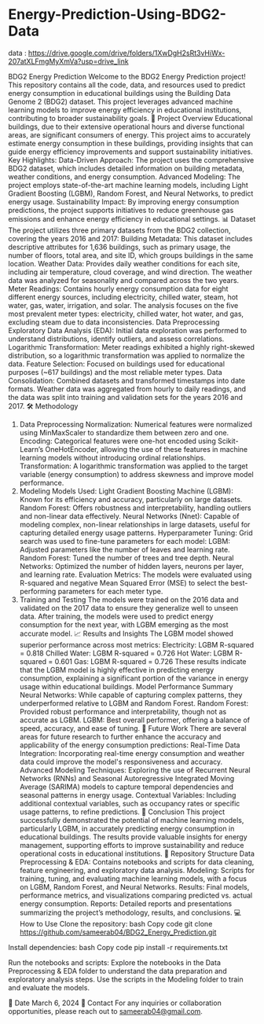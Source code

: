 # Energy-Prediction-Using-BDG2-Data

data : https://drive.google.com/drive/folders/1XwDgH2sRt3vHiWx-207atXLFmgMyXmVa?usp=drive_link 



BDG2 Energy Prediction
Welcome to the BDG2 Energy Prediction project!
This repository contains all the code, data, and resources used to predict energy consumption in educational buildings using the Building Data Genome 2 (BDG2) dataset. This project leverages advanced machine learning models to improve energy efficiency in educational institutions, contributing to broader sustainability goals.
🚀 Project Overview
Educational buildings, due to their extensive operational hours and diverse functional areas, are significant consumers of energy. This project aims to accurately estimate energy consumption in these buildings, providing insights that can guide energy efficiency improvements and support sustainability initiatives.
Key Highlights:
Data-Driven Approach: The project uses the comprehensive BDG2 dataset, which includes detailed information on building metadata, weather conditions, and energy consumption.
Advanced Modeling: The project employs state-of-the-art machine learning models, including Light Gradient Boosting (LGBM), Random Forest, and Neural Networks, to predict energy usage.
Sustainability Impact: By improving energy consumption predictions, the project supports initiatives to reduce greenhouse gas emissions and enhance energy efficiency in educational settings.
📊 Dataset
The project utilizes three primary datasets from the BDG2 collection, covering the years 2016 and 2017:
Building Metadata: This dataset includes descriptive attributes for 1,636 buildings, such as primary usage, the number of floors, total area, and site ID, which groups buildings in the same location.
Weather Data: Provides daily weather conditions for each site, including air temperature, cloud coverage, and wind direction. The weather data was analyzed for seasonality and compared across the two years.
Meter Readings: Contains hourly energy consumption data for eight different energy sources, including electricity, chilled water, steam, hot water, gas, water, irrigation, and solar. The analysis focuses on the five most prevalent meter types: electricity, chilled water, hot water, and gas, excluding steam due to data inconsistencies.
Data Preprocessing
Exploratory Data Analysis (EDA): Initial data exploration was performed to understand distributions, identify outliers, and assess correlations.
Logarithmic Transformation: Meter readings exhibited a highly right-skewed distribution, so a logarithmic transformation was applied to normalize the data.
Feature Selection: Focused on buildings used for educational purposes (~617 buildings) and the most reliable meter types.
Data Consolidation: Combined datasets and transformed timestamps into date formats. Weather data was aggregated from hourly to daily readings, and the data was split into training and validation sets for the years 2016 and 2017.
🛠️ Methodology
1. Data Preprocessing
Normalization: Numerical features were normalized using MinMaxScaler to standardize them between zero and one.
Encoding: Categorical features were one-hot encoded using Scikit-Learn’s OneHotEncoder, allowing the use of these features in machine learning models without introducing ordinal relationships.
Transformation: A logarithmic transformation was applied to the target variable (energy consumption) to address skewness and improve model performance.
2. Modeling
Models Used:
Light Gradient Boosting Machine (LGBM): Known for its efficiency and accuracy, particularly on large datasets.
Random Forest: Offers robustness and interpretability, handling outliers and non-linear data effectively.
Neural Networks (Nnet): Capable of modeling complex, non-linear relationships in large datasets, useful for capturing detailed energy usage patterns.
Hyperparameter Tuning: Grid search was used to fine-tune parameters for each model:
LGBM: Adjusted parameters like the number of leaves and learning rate.
Random Forest: Tuned the number of trees and tree depth.
Neural Networks: Optimized the number of hidden layers, neurons per layer, and learning rate.
Evaluation Metrics: The models were evaluated using R-squared and negative Mean Squared Error (MSE) to select the best-performing parameters for each meter type.
3. Training and Testing
The models were trained on the 2016 data and validated on the 2017 data to ensure they generalize well to unseen data.
After training, the models were used to predict energy consumption for the next year, with LGBM emerging as the most accurate model.
📈 Results and Insights
The LGBM model showed superior performance across most metrics:
Electricity: LGBM R-squared = 0.818
Chilled Water: LGBM R-squared = 0.726
Hot Water: LGBM R-squared = 0.601
Gas: LGBM R-squared = 0.726
These results indicate that the LGBM model is highly effective in predicting energy consumption, explaining a significant portion of the variance in energy usage within educational buildings.
Model Performance Summary
Neural Networks: While capable of capturing complex patterns, they underperformed relative to LGBM and Random Forest.
Random Forest: Provided robust performance and interpretability, though not as accurate as LGBM.
LGBM: Best overall performer, offering a balance of speed, accuracy, and ease of tuning.
🔮 Future Work
There are several areas for future research to further enhance the accuracy and applicability of the energy consumption predictions:
Real-Time Data Integration: Incorporating real-time energy consumption and weather data could improve the model's responsiveness and accuracy.
Advanced Modeling Techniques: Exploring the use of Recurrent Neural Networks (RNNs) and Seasonal Autoregressive Integrated Moving Average (SARIMA) models to capture temporal dependencies and seasonal patterns in energy usage.
Contextual Variables: Including additional contextual variables, such as occupancy rates or specific usage patterns, to refine predictions.
📝 Conclusion
This project successfully demonstrated the potential of machine learning models, particularly LGBM, in accurately predicting energy consumption in educational buildings. The results provide valuable insights for energy management, supporting efforts to improve sustainability and reduce operational costs in educational institutions.
📂 Repository Structure
Data Preprocessing & EDA: Contains notebooks and scripts for data cleaning, feature engineering, and exploratory data analysis.
Modeling: Scripts for training, tuning, and evaluating machine learning models, with a focus on LGBM, Random Forest, and Neural Networks.
Results: Final models, performance metrics, and visualizations comparing predicted vs. actual energy consumption.
Reports: Detailed reports and presentations summarizing the project’s methodology, results, and conclusions.
💻 How to Use
Clone the repository:
bash
Copy code
git clone https://github.com/sameerab04/BDG2_Energy_Prediction.git


Install dependencies:
bash
Copy code
pip install -r requirements.txt


Run the notebooks and scripts:
Explore the notebooks in the Data Preprocessing & EDA folder to understand the data preparation and exploratory analysis steps.
Use the scripts in the Modeling folder to train and evaluate the models.

📅 Date
March 6, 2024
📧 Contact
For any inquiries or collaboration opportunities, please reach out to sameerab04@gmail.com.

